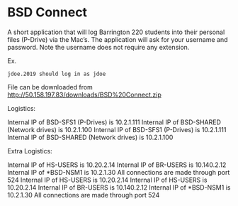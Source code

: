 BSD Connect
===========

A short application that will log Barrington 220 students into their personal files (P-Drive) via the Mac’s. The application will ask for your username and password. Note the username does not require any extension. 

Ex. 

	jdoe.2019 should log in as jdoe

File can be downloaded from http://50.158.197.83/downloads/BSD%20Connect.zip

Logistics:

Internal IP of BSD-SFS1 (P-Drives) is 10.2.1.111
Internal IP of BSD-SHARED (Network drives) is 10.2.1.100
	Internal IP of BSD-SFS1 (P-Drives) is 10.2.1.111
	Internal IP of BSD-SHARED (Network drives) is 10.2.1.100


Extra Logistics:

Internal IP of HS-USERS is 10.20.2.14
Internal IP of BR-USERS is 10.140.2.12
Internal IP of *BSD-NSM1 is 10.2.1.30
All connections are made through port 524	Internal IP of HS-USERS is 10.20.2.14
	Internal IP of HS-USERS is 10.20.2.14
	Internal IP of BR-USERS is 10.140.2.12
	Internal IP of *BSD-NSM1 is 10.2.1.30
	All connections are made through port 524